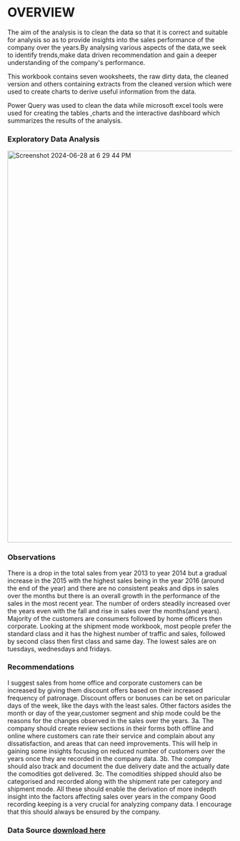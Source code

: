 # OVERVIEW
The aim of the analysis is to clean the data so that it is correct and suitable for analysis so as to provide insights into the sales performance of the company over the years.By analysing various aspects of the data,we seek to identify trends,make data driven recommendation and gain a deeper understanding of the company's performance.

This workbook contains seven wooksheets, the raw dirty data, the cleaned version and others containing extracts from the cleaned version which were used to create charts to derive useful information from the data.

Power Query was used to clean the data while microsoft excel tools were used for creating the tables ,charts and the interactive dashboard which summarizes the results of the analysis.

### Exploratory Data Analysis

<img width="878" alt="Screenshot 2024-06-28 at 6 29 44 PM" src="https://github.com/ishampho/Cleaning_Sales_Data_of_a_logistics_company_and_Analysis/assets/76577129/9ba82745-e6fb-4dba-9332-2b1c010aa5e2">


### Observations
There is a drop in the total sales from year 2013 to year 2014 but a gradual increase in the 2015 with the highest sales being in the year 2016 (around the end of the year) and there are no consistent peaks and dips in sales over the months but there is an overall growth in the performance of the sales in the most recent year. The number of orders steadily increased over the years even with the fall and rise in sales over the months(and years).
Majority of the customers are consumers followed by home officers then corporate.
Looking at the shipment mode workbook, most people prefer the standard class and it has the highest number of traffic and sales, followed by second class then first class and same day.
The lowest sales are on tuesdays, wednesdays and fridays.
### Recommendations
I suggest sales from home office and corporate customers can be increased by giving them discount offers based on their increased frequency of patronage.
Discount offers or bonuses can be set on paricular days of the week, like the days with the least sales.
Other factors asides the month or day of the year,customer segment and ship mode could be the reasons for the changes observed in the sales over the years. 3a. The company should create review sections in their forms both offline and online where customers can rate their service and complain about any dissatisfaction, and areas that can need improvements. This will help in gaining some insights focusing on reduced number of customers over the years once they are recorded in the company data. 3b. The company should also track and document the due delivery date and the actually date the comodities got delivered. 3c. The comodities shipped should also be categorised and recorded along with the shipment rate per category and shipment mode. All these should enable the derivation of more indepth insight into the factors affecting sales over years in the company
Good recording keeping is a very crucial for analyzing company data. I encourage that this should always be ensured by the company.

### Data Source [download here](https://foresightbi.com.ng/microsoft-power-bi/dirty-data-samples-to-practice-on/)
